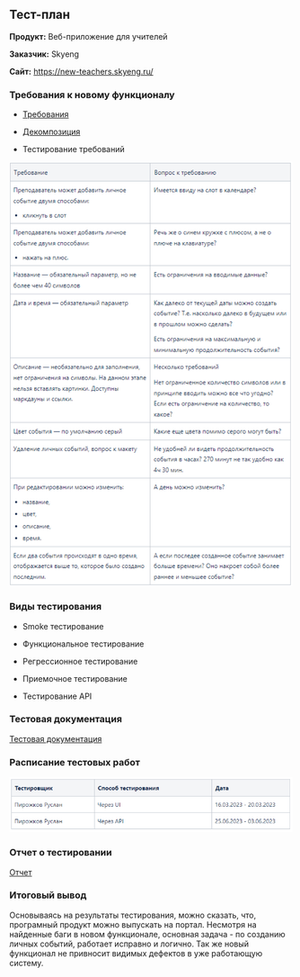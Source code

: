 ## **Тест-план**

**Продукт:** Веб-приложение для учителей

**Заказчик:** Skyeng

**Сайт:** https://new-teachers.skyeng.ru/

### **Требования к новому функционалу**

- [Требования](/documents/requirements.md)

- [Декомпозиция](https://miro.com/app/board/uXjVPl3BZy8=/?share_link_id=382124920475)

- Тестирование требований

![](/documents/pic/Requirements_testing.png)

### **Виды тестирования**

- Smoke тестирование

- Функциональное тестирование

- Регрессионное тестирование

- Приемочное тестирование

- Тестирование API

### **Тестовая документация**


[Тестовая документация](https://github.com/RuslanPir/QA_Ingener_portfolio/blob/ee7be9f9a53921121a14cd9fdd3c1f0f0fbd6be6/documents/test_documentation.md)

### **Расписание тестовых работ**

![](/documents/pic/Operating_schedule.png)

### **Отчет о тестировании**

[Отчет](https://github.com/RuslanPir/QA_Ingener_portfolio/blob/cf45a711015dafdb73a766f24ae6f2789f2c32dd/documents/Report.md)

### **Итоговый вывод**

Основываясь на результаты тестирования, можно сказать, что, програмный продукт можно выпускать на портал. Несмотря на найденные баги в новом функционале, основная задача - по созданию личных событий, работает исправно и логично. Так же новый функционал не привносит видимых дефектов в уже работающую систему.
